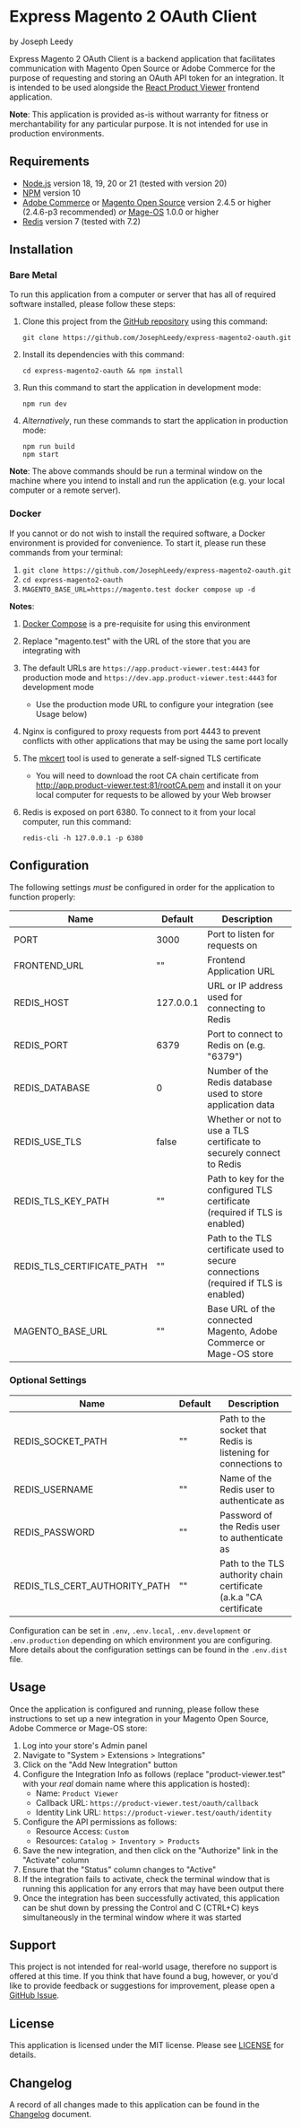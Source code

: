 # Express Magento 2 OAuth Client
by Joseph Leedy

Express Magento 2 OAuth Client is a backend application that facilitates
communication with Magento Open Source or Adobe Commerce for the purpose of
requesting and storing an OAuth API token for an integration. It is intended 
to be used alongside the [React Product Viewer] frontend application.

**Note**: This application is provided as-is without warranty for fitness or
merchantability for any particular purpose. It is not intended for use in
production environments.

## Requirements

- [Node.js] version 18, 19, 20 or 21 (tested with version 20)
- [NPM] version 10
- [Adobe Commerce] or [Magento Open Source] version 2.4.5 or higher
(2.4.6-p3 recommended) _or_ [Mage-OS] 1.0.0 or higher
- [Redis] version 7 (tested with 7.2)

## Installation

### Bare Metal

To run this application from a computer or server that has all of required 
software installed, please follow these steps:

1. Clone this project from the [GitHub repository][repo] using this command:

       git clone https://github.com/JosephLeedy/express-magento2-oauth.git
2. Install its dependencies with this command:

       cd express-magento2-oauth && npm install
3. Run this command to start the application in development mode:

       npm run dev
4. _Alternatively_, run these commands to start the application in production 
mode:

       npm run build
       npm start

**Note**: The above commands should be run a terminal window on the machine 
where you intend to install and run the application (e.g. your local computer 
or a remote server).

### Docker

If you cannot or do not wish to install the required software, a Docker
environment is provided for convenience. To start it, please run these commands 
from your terminal:

1. `git clone https://github.com/JosephLeedy/express-magento2-oauth.git`
2. `cd express-magento2-oauth`
3. `MAGENTO_BASE_URL=https://magento.test docker compose up -d`

**Notes**:
1. [Docker Compose] is a pre-requisite for using this environment
2. Replace "magento.test" with the URL of the store that you are integrating 
with
3. The default URLs are `https://app.product-viewer.test:4443` for production 
mode and `https://dev.app.product-viewer.test:4443` for development mode
   - Use the production mode URL to configure your integration (see Usage below)
4. Nginx is configured to proxy requests from port 4443 to prevent conflicts 
with other applications that may be using the same port locally
5. The [mkcert] tool is used to generate a self-signed TLS certificate
   - You will need to download the root CA chain certificate from 
   http://app.product-viewer.test:81/rootCA.pem and install it on your local 
   computer for requests to be allowed by your Web browser
6. Redis is exposed on port 6380. To connect to it from your local computer, 
run this command:

       redis-cli -h 127.0.0.1 -p 6380

## Configuration

The following settings _must_ be configured in order for the application to 
function properly:

| Name                       | Default   | Description                                                                         |
|----------------------------|-----------|-------------------------------------------------------------------------------------|
| PORT                       | 3000      | Port to listen for requests on                                                      |
| FRONTEND_URL               | ""        | Frontend Application URL                                                            |
| REDIS_HOST                 | 127.0.0.1 | URL or IP address used for connecting to Redis                                      |
| REDIS_PORT                 | 6379      | Port to connect to Redis on (e.g. "6379")                                           |
| REDIS_DATABASE             | 0         | Number of the Redis database used to store application data                         |
| REDIS_USE_TLS              | false     | Whether or not to use a TLS certificate to securely connect to Redis                |
| REDIS_TLS_KEY_PATH         | ""        | Path to key for the configured TLS certificate (required if TLS is enabled)         |
| REDIS_TLS_CERTIFICATE_PATH | ""        | Path to the TLS certificate used to secure connections (required if TLS is enabled) |
| MAGENTO_BASE_URL           | ""        | Base URL of the connected Magento, Adobe Commerce or Mage-OS store                  |

### Optional Settings

| Name                          | Default | Description                                                        |
|-------------------------------|---------|--------------------------------------------------------------------|
| REDIS_SOCKET_PATH             | ""      | Path to the socket that Redis is listening for connections to      |
| REDIS_USERNAME                | ""      | Name of the Redis user to authenticate as                          |
| REDIS_PASSWORD                | ""      | Password of the Redis user to authenticate as                      |
| REDIS_TLS_CERT_AUTHORITY_PATH | ""      | Path to the TLS authority chain certificate (a.k.a "CA certificate |

Configuration can be set in `.env`, `.env.local`, `.env.development` or
`.env.production` depending on which environment you are configuring. More 
details about the configuration settings can be found in the `.env.dist` file.

## Usage

Once the application is configured and running, please follow these instructions
to set up a new integration in your Magento Open Source, Adobe Commerce or 
Mage-OS store:

1. Log into your store's Admin panel
2. Navigate to "System > Extensions > Integrations"
3. Click on the "Add New Integration" button
4. Configure the Integration Info as follows (replace "product-viewer.test" with
your _real_ domain name where this application is hosted):
    - Name: `Product Viewer`
    - Callback URL: `https://product-viewer.test/oauth/callback`
    - Identity Link URL: `https://product-viewer.test/oauth/identity`
5. Configure the API permissions as follows:
    - Resource Access: `Custom`
    - Resources: `Catalog > Inventory > Products`
6. Save the new integration, and then click on the "Authorize" link in the
"Activate" column
7. Ensure that the "Status" column changes to "Active"
8. If the integration fails to activate, check the terminal window that is
running this application for any errors that may have been output there
9. Once the integration has been successfully activated, this application can be
shut down by pressing the Control and C (CTRL+C) keys simultaneously in the
terminal window where it was started

## Support

This project is not intended for real-world usage, therefore no support is
offered at this time. If you think that have found a bug, however, or you'd like
to provide feedback or suggestions for improvement, please open a
[GitHub Issue][issues].

## License

This application is licensed under the MIT license. Please see [LICENSE] for
details.

## Changelog

A record of all changes made to this application can be found in the [Changelog]
document.

[React Product Viewer]: https://github.com/JosephLeedy/react-product-viewer
[Node.js]: https://nodejs.org
[NPM]: https://www.npmjs.com/package/npm
[Adobe Commerce]: https://business.adobe.com/products/magento/magento-commerce.html
[Magento Open Source]: https://business.adobe.com/products/magento/open-source.html
[Mage-OS]: https://mage-os.org
[Redis]: https://redis.io
[repo]: https://github.com/JosephLeedy/express-magento2-oauth
[Docker Compose]: https://docs.docker.com/compose
[mkcert]: https://github.com/FiloSottile/mkcert
[issues]: https://github.com/JosephLeedy/express-magento2-oauth/issues
[LICENSE]: ./LICENSE
[Changelog]: ./CHANGELOG.md

